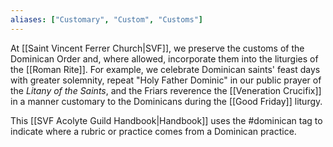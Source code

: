 ```yaml
---
aliases: ["Customary", "Custom", "Customs"]
---
```

At [[Saint Vincent Ferrer Church|SVF]], we preserve the customs of the Dominican Order and, where allowed, incorporate them into the liturgies of the [[Roman Rite]]. For example, we celebrate Dominican saints' feast days with greater solemnity, repeat "Holy Father Dominic" in our public prayer of the _Litany of the Saints_, and the Friars reverence the [[Veneration Crucifix]] in a manner customary to the Dominicans during the [[Good Friday]] liturgy.

This [[SVF Acolyte Guild Handbook|Handbook]] uses the #dominican tag to indicate where a rubric or practice comes from a Dominican practice.